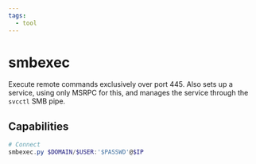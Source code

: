 ```yaml
---
tags:
  - tool
---
```

# smbexec

Execute remote commands exclusively over port 445. Also sets up a service, using only MSRPC for this, and manages the service through the `svcctl` SMB pipe.

## Capabilities

```powershell
# Connect
smbexec.py $DOMAIN/$USER:'$PASSWD'@$IP
```

